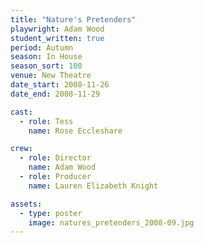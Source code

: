 ```yaml
---
title: "Nature's Pretenders"
playwright: Adam Wood
student_written: true
period: Autumn
season: In House
season_sort: 100
venue: New Theatre
date_start: 2008-11-26
date_end: 2008-11-29

cast:
  - role: Tess
    name: Rose Eccleshare

crew:
  - role: Director
    name: Adam Wood
  - role: Producer
    name: Lauren Elizabeth Knight

assets:
  - type: poster
    image: natures_pretenders_2008-09.jpg
---
```

